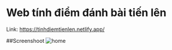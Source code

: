 # Web tính điểm đánh bài tiến lên

Link: https://tinhdiemtienlen.netlify.app/

##Screenshoot
![home]("")
